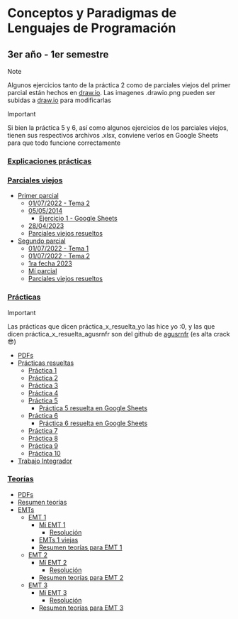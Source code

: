 # Conceptos y Paradigmas de Lenguajes de Programación
## 3er año - 1er semestre
> [!NOTE]
> Algunos ejercicios tanto de la práctica 2 como de parciales viejos del primer parcial están hechos en [draw.io](https://draw.io). Las imagenes .drawio.png pueden ser subidas a [draw.io](https://draw.io) para modificarlas

> [!IMPORTANT]
> Si bien la práctica 5 y 6, así como algunos ejercicios de los parciales viejos, tienen sus respectivos archivos .xlsx, conviene verlos en Google Sheets para que todo funcione correctamente
### [Explicaciones prácticas](https://github.com/Pedro0604/3ro-LS-LI-APU/tree/main/1er_semestre/CPLP/Explicaciones_practicas)
### [Parciales viejos](https://github.com/Pedro0604/3ro-LS-LI-APU/tree/main/1er_semestre/CPLP/Parciales_viejos)

 * [Primer parcial](https://github.com/Pedro0604/3ro-LS-LI-APU/tree/main/1er_semestre/CPLP/Parciales_viejos/Primer_parcial)
   * [01/07/2022 - Tema 2](https://github.com/Pedro0604/3ro-LS-LI-APU/tree/main/1er_semestre/CPLP/Parciales_viejos/Primer_parcial/01_07_2022_tema_2)
   * [05/05/2014](https://github.com/Pedro0604/3ro-LS-LI-APU/tree/main/1er_semestre/CPLP/Parciales_viejos/Primer_parcial/05_05_2014)
     * [Ejercicio 1 - Google Sheets](https://docs.google.com/spreadsheets/d/1gSP6hD6mX_Ho6d7Mxdb13irDVHjCX_WEP973MRBUHh0/edit?gid=1130123696#gid=1130123696)
   * [28/04/2023](https://github.com/Pedro0604/3ro-LS-LI-APU/tree/main/1er_semestre/CPLP/Parciales_viejos/Primer_parcial/28_04_2023)
   * [Parciales viejos resueltos](https://github.com/Pedro0604/3ro-LS-LI-APU/blob/main/1er_semestre/CPLP/Parciales_viejos/Primer_parcial/Parciales_viejos.pdf)
 * [Segundo parcial](https://github.com/Pedro0604/3ro-LS-LI-APU/tree/main/1er_semestre/CPLP/Parciales_viejos/Segundo_parcial)
   * [01/07/2022 - Tema 1](https://github.com/Pedro0604/3ro-LS-LI-APU/tree/main/1er_semestre/CPLP/Parciales_viejos/Segundo_parcial/01_07_2022_tema_1)
   * [01/07/2022 - Tema 2](https://github.com/Pedro0604/3ro-LS-LI-APU/tree/main/1er_semestre/CPLP/Parciales_viejos/Segundo_parcial/01_07_2022_tema_2)
   * [1ra fecha 2023](https://github.com/Pedro0604/3ro-LS-LI-APU/tree/main/1er_semestre/CPLP/Parciales_viejos/Segundo_parcial/1ra%20fecha%202023)
   * [Mí parcial](https://github.com/Pedro0604/3ro-LS-LI-APU/tree/main/1er_semestre/CPLP/Parciales_viejos/Segundo_parcial/mi_parcial_14_06_2024)
   * [Parciales viejos resueltos](https://github.com/Pedro0604/3ro-LS-LI-APU/blob/main/1er_semestre/CPLP/Parciales_viejos/Segundo_parcial/Parciales_viejos.pdf)
### [Prácticas](https://github.com/Pedro0604/3ro-LS-LI-APU/tree/main/1er_semestre/CPLP/Practicas)

> [!IMPORTANT]
> Las prácticas que dicen práctica_x_resuelta_yo las hice yo :0, y las que dicen práctica_x_resuelta_agusrnfr son del github de [agusrnfr](https://github.com/agusrnfr) (es alta crack 😎)

* [PDFs](https://github.com/Pedro0604/3ro-LS-LI-APU/tree/main/1er_semestre/CPLP/Practicas/PDFs)
* [Prácticas resueltas](https://github.com/Pedro0604/3ro-LS-LI-APU/tree/main/1er_semestre/CPLP/Practicas/Practicas_resueltas)
  * [Práctica 1](https://github.com/Pedro0604/3ro-LS-LI-APU/tree/main/1er_semestre/CPLP/Practicas/Practicas_resueltas/Practica_1)
  * [Práctica 2](https://github.com/Pedro0604/3ro-LS-LI-APU/tree/main/1er_semestre/CPLP/Practicas/Practicas_resueltas/Practica_2)
  * [Práctica 3](https://github.com/Pedro0604/3ro-LS-LI-APU/tree/main/1er_semestre/CPLP/Practicas/Practicas_resueltas/Practica_3)
  * [Práctica 4](https://github.com/Pedro0604/3ro-LS-LI-APU/tree/main/1er_semestre/CPLP/Practicas/Practicas_resueltas/Practica_4)
  * [Práctica 5](https://github.com/Pedro0604/3ro-LS-LI-APU/tree/main/1er_semestre/CPLP/Practicas/Practicas_resueltas/Practica_5)
      * [Práctica 5 resuelta en Google Sheets](https://docs.google.com/spreadsheets/d/1e2_R6GBDu2rFcoDhq23S05waLqg0Tro5mqOpFT-MtfE/edit?usp=sharing)
  * [Práctica 6](https://github.com/Pedro0604/3ro-LS-LI-APU/tree/main/1er_semestre/CPLP/Practicas/Practicas_resueltas/Practica_6)
      * [Práctica 6 resuelta en Google Sheets](https://docs.google.com/spreadsheets/d/1A7zjzbWWWZTOdHcIw8Ahwg7HrF9kBlt32d5NCv0OYSA/edit?usp=sharing)
  * [Práctica 7](https://github.com/Pedro0604/3ro-LS-LI-APU/tree/main/1er_semestre/CPLP/Practicas/Practicas_resueltas/Practica_7)
  * [Práctica 8](https://github.com/Pedro0604/3ro-LS-LI-APU/tree/main/1er_semestre/CPLP/Practicas/Practicas_resueltas/Practica_8)
  * [Práctica 9](https://github.com/Pedro0604/3ro-LS-LI-APU/tree/main/1er_semestre/CPLP/Practicas/Practicas_resueltas/Practica_9)
  * [Práctica 10](https://github.com/Pedro0604/3ro-LS-LI-APU/tree/main/1er_semestre/CPLP/Practicas/Practicas_resueltas/Practica_10)
* [Trabajo Integrador](https://github.com/Pedro0604/3ro-LS-LI-APU/tree/main/1er_semestre/CPLP/Practicas/Trabajo_integrador)
### [Teorías](https://github.com/Pedro0604/3ro-LS-LI-APU/tree/main/1er_semestre/CPLP/Teorias)
  * [PDFs](https://github.com/Pedro0604/3ro-LS-LI-APU/tree/main/1er_semestre/CPLP/Teorias/PDFs)
  * [Resumen teorías](https://github.com/Pedro0604/3ro-LS-LI-APU/blob/main/1er_semestre/CPLP/Teorias/Resumen_teor%C3%ADas.pdf)
  * [EMTs](https://github.com/Pedro0604/3ro-LS-LI-APU/tree/main/1er_semestre/CPLP/Teorias/EMTs)
    * [EMT 1](https://github.com/Pedro0604/3ro-LS-LI-APU/tree/main/1er_semestre/CPLP/Teorias/EMTs/EMT_1)
      * [Mí EMT 1](https://github.com/Pedro0604/3ro-LS-LI-APU/tree/main/1er_semestre/CPLP/Teorias/EMTs/EMT_1/Mi_EMT_1)
        * [Resolución](https://github.com/Pedro0604/3ro-LS-LI-APU/blob/main/1er_semestre/CPLP/Teorias/EMTs/EMT_1/Mi_EMT_1/Mi_EMT_1_resuelta.pdf)
      * [EMTs 1 viejas](https://github.com/Pedro0604/3ro-LS-LI-APU/blob/main/1er_semestre/CPLP/Teorias/EMTs/EMT_1/EMTs_1_viejas.pdf)
      * [Resumen teorías para EMT 1](https://github.com/Pedro0604/3ro-LS-LI-APU/blob/main/1er_semestre/CPLP/Teorias/EMTs/EMT_1/Resumen_teor%C3%ADas_para_EMT_1.pdf)
    * [EMT 2](https://github.com/Pedro0604/3ro-LS-LI-APU/tree/main/1er_semestre/CPLP/Teorias/EMTs/EMT_2)
      * [Mí EMT 2](https://github.com/Pedro0604/3ro-LS-LI-APU/blob/main/1er_semestre/CPLP/Teorias/EMTs/EMT_2/Mi_EMT_2/)
        * [Resolución](https://github.com/Pedro0604/3ro-LS-LI-APU/blob/main/1er_semestre/CPLP/Teorias/EMTs/EMT_2/Mi_EMT_2/Mi_EMT_2_resuelta.pdf)
      * [Resumen teorías para EMT 2](https://github.com/Pedro0604/3ro-LS-LI-APU/blob/main/1er_semestre/CPLP/Teorias/EMTs/EMT_2/Resumen_teorias_para_EMT_2.pdf)
    * [EMT 3](https://github.com/Pedro0604/3ro-LS-LI-APU/tree/main/1er_semestre/CPLP/Teorias/EMTs/EMT_3)
      * [Mí EMT 3](https://github.com/Pedro0604/3ro-LS-LI-APU/tree/main/1er_semestre/CPLP/Teorias/EMTs/EMT_3/Mi_EMT_3)
        * [Resolución](https://github.com/Pedro0604/3ro-LS-LI-APU/blob/main/1er_semestre/CPLP/Teorias/EMTs/EMT_3/Mi_EMT_3/Mi_EMT_3_resuelta.pdf)
      * [Resumen teorías para EMT 3](https://github.com/Pedro0604/3ro-LS-LI-APU/blob/main/1er_semestre/CPLP/Teorias/EMTs/EMT_3/Resumen_teorias_para_EMT_3.pdf)
